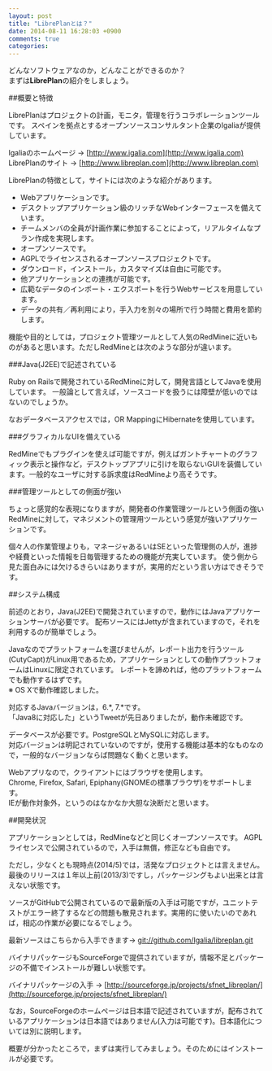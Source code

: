 ```yaml
---
layout: post
title: "LibrePlanとは？"
date: 2014-08-11 16:28:03 +0900
comments: true
categories: 
---
```


どんなソフトウェアなのか，どんなことができるのか？  
まずは**LibrePlan**の紹介をしましょう。

##概要と特徴

LibrePlanはプロジェクトの計画，モニタ，管理を行うコラボレーションツールです。 スペインを拠点とするオープンソースコンサルタント企業のIgaliaが提供しています。

Igaliaのホームページ → [http://www.igalia.com](http://www.igalia.com)  
LibrePlanのサイト → [http://www.libreplan.com](http://www.libreplan.com)

LibrePlanの特徴として，サイトには次のような紹介があります。

- Webアプリケーションです。
- デスクトップアプリケーション級のリッチなWebインターフェースを備えています。
- チームメンバの全員が計画作業に参加することによって，リアルタイムなプラン作成を実現します。
- オープンソースです。
- AGPLでライセンスされるオープンソースプロジェクトです。
- ダウンロード，インストール，カスタマイズは自由に可能です。
- 他アプリケーションとの連携が可能です。
- 広範なデータのインポート・エクスポートを行うWebサービスを用意しています。
- データの共有／再利用により，手入力を別々の場所で行う時間と費用を節約します。

機能や目的としては，プロジェクト管理ツールとして人気のRedMineに近いものがあると思います。ただしRedMineとは次のような部分が違います。

###Java(J2EE)で記述されている

Ruby on Railsで開発されているRedMineに対して，開発言語としてJavaを使用しています。 一般論として言えば，ソースコードを扱うには障壁が低いのではないのでしょうか。

なおデータベースアクセスでは，OR MappingにHibernateを使用しています。

###グラフィカルなUIを備えている

RedMineでもプラグインを使えば可能ですが，例えばガントチャートのグラフィック表示と操作など，デスクトップアプリに引けを取らないGUIを装備しています。一般的なユーザに対する訴求度はRedMineより高そうです。

###管理ツールとしての側面が強い

ちょっと感覚的な表現になりますが，開発者の作業管理ツールという側面の強いRedMineに対して，マネジメントの管理用ツールという感覚が強いアプリケーションです。

個々人の作業管理よりも，マネージャあるいはSEといった管理側の人が，進捗や経費といった情報を日毎管理するための機能が充実しています。 使う側から見た面白みには欠けるきらいはありますが，実用的だという言い方はできそうです。

##システム構成

前述のとおり，Java(J2EE)で開発されていますので，動作にはJavaアプリケーションサーバが必要です。 配布ソースにはJettyが含まれていますので，それを利用するのが簡単でしょう。

Javaなのでプラットフォームを選びませんが，レポート出力を行うツール(CutyCapt)がLinux用であるため，アプリケーションとしての動作プラットフォームはLinuxに限定されています。 レポートを諦めれば，他のプラットフォームでも動作するはずです。  
※ OS Xで動作確認しました。

対応するJavaバージョンは，6.*, 7.*です。  
「Java8に対応した」というTweetが先日ありましたが，動作未確認です。

データベースが必要です。PostgreSQLとMySQLに対応します。  
対応バージョンは明記されていないのですが，使用する機能は基本的なものなので，一般的なバージョンならば問題なく動くと思います。

Webアプリなので，クライアントにはブラウザを使用します。  
Chrome, Firefox, Safari, Epiphany(GNOMEの標準ブラウザ)をサポートします。  
IEが動作対象外，というのはなかなか大胆な決断だと思います。

##開発状況

アプリケーションとしては，RedMineなどと同じくオープンソースです。 AGPLライセンスで公開されているので，入手は無償，修正なども自由です。

ただし，少なくとも現時点(2014/5)では，活発なプロジェクトとは言えません。 最後のリリースは１年以上前(2013/3)ですし，パッケージングもよい出来とは言えない状態です。

ソースがGitHubで公開されているので最新版の入手は可能ですが，ユニットテストがエラー終了するなどの問題も散見されます。実用的に使いたいのであれば，相応の作業が必要になるでしょう。

最新ソースはこちらから入手できます→ [git://github.com/Igalia/libreplan.git](git://github.com/Igalia/libreplan.git)

バイナリパッケージもSourceForgeで提供されていますが，情報不足とパッケージの不備でインストールが難しい状態です。

バイナリパッケージの入手 → [http://sourceforge.jp/projects/sfnet_libreplan/](http://sourceforge.jp/projects/sfnet_libreplan/)

なお，SourceForgeのホームページは日本語で記述されていますが，配布されているアプリケーションは日本語ではありません(入力は可能です)。日本語化については別に説明します。

概要が分かったところで，まずは実行してみましょう。そのためにはインストールが必要です。


